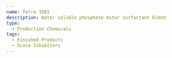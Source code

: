 ```yaml
---
name: Tetra 1601
description: Water soluble phosphate ester surfactant blend
type:
  - Production Chemicals
tags:
  - Finished Products
  - Scale Inhibitors
---
```

